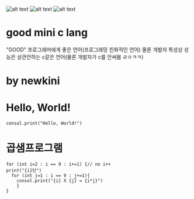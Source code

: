 ![ alt text ](https://img.shields.io/github/downloads/CmplLanguage/CMPL/total?label=Python&logo=Python&style=plastic)
![ alt text ](https://img.shields.io/amo/dw/LP10Mod?label=c%2B%2B&logo=c%2B%2B&logoColor=skyblue&style=plastic)
![ alt text ](https://img.shields.io/discord/1075442028692906094?color=b&label=Discord&logo=Discord&logoColor=%232E9AFE&style=plastic)

# good mini c lang
"GOOD" 프로그래머에게 좋은 언어(프로그래밍 친화적인 언어) 물론 개발자 특성상 성능은 상관안하는 c같은 언어(물론 개발자가 c를 안써봄 ㄹㅇㅋㅋ)

# by newkini

# Hello, World!
```
consol.print("Hello, World!")
```

# 곱샘프로그램
```
for (int i=2 : i == 9 : i+=1) {// no i++
print("{i}단")
  for (int j=1 : i == 9 : j+=1){
    consol.print("{i} X {j} = {i*j}")
    }
}
```

